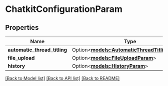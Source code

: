 # ChatkitConfigurationParam

## Properties

Name | Type | Description | Notes
------------ | ------------- | ------------- | -------------
**automatic_thread_titling** | Option<[**models::AutomaticThreadTitlingParam**](AutomaticThreadTitlingParam.md)> |  | [optional]
**file_upload** | Option<[**models::FileUploadParam**](FileUploadParam.md)> |  | [optional]
**history** | Option<[**models::HistoryParam**](HistoryParam.md)> |  | [optional]

[[Back to Model list]](../README.md#documentation-for-models) [[Back to API list]](../README.md#documentation-for-api-endpoints) [[Back to README]](../README.md)


